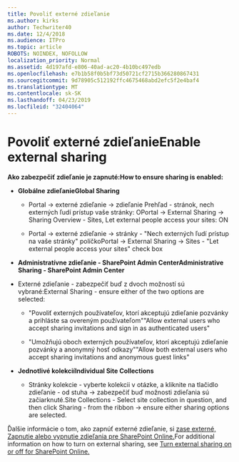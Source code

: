 ```yaml
---
title: Povoliť externé zdieľanie
ms.author: kirks
author: Techwriter40
ms.date: 12/4/2018
ms.audience: ITPro
ms.topic: article
ROBOTS: NOINDEX, NOFOLLOW
localization_priority: Normal
ms.assetid: 4d197afd-e806-40ad-ac20-4b10bc497edb
ms.openlocfilehash: e7b1b58f0b5bf73d50721cf2715b366280867431
ms.sourcegitcommit: 9d78905c512192ffc4675468abd2efc5f2e4baf4
ms.translationtype: MT
ms.contentlocale: sk-SK
ms.lasthandoff: 04/23/2019
ms.locfileid: "32404064"
---
```

# <a name="enable-external-sharing"></a><span data-ttu-id="27766-102">Povoliť externé zdieľanie</span><span class="sxs-lookup"><span data-stu-id="27766-102">Enable external sharing</span></span>

 <span data-ttu-id="27766-103">**Ako zabezpečiť zdieľanie je zapnuté:**</span><span class="sxs-lookup"><span data-stu-id="27766-103">**How to ensure sharing is enabled:**</span></span>
  
- <span data-ttu-id="27766-104">**Globálne zdieľanie**</span><span class="sxs-lookup"><span data-stu-id="27766-104">**Global Sharing**</span></span>
    
  - <span data-ttu-id="27766-105">Portal -\> externé zdieľanie -\> zdieľanie Prehľad - stránok, nech externých ľudí prístup vaše stránky: O</span><span class="sxs-lookup"><span data-stu-id="27766-105">Portal -\> External Sharing -\> Sharing Overview - Sites, Let external people access your sites: ON</span></span>
    
  - <span data-ttu-id="27766-106">Portal -\> externé zdieľanie -\> stránky - "Nech externých ľudí prístup na vaše stránky" políčko</span><span class="sxs-lookup"><span data-stu-id="27766-106">Portal -\> External Sharing -\> Sites - "Let external people access your sites" check box</span></span>
    
- <span data-ttu-id="27766-107">**Administratívne zdieľanie - SharePoint Admin Center**</span><span class="sxs-lookup"><span data-stu-id="27766-107">**Administrative Sharing - SharePoint Admin Center**</span></span>
    
- <span data-ttu-id="27766-108">Externé zdieľanie - zabezpečiť buď z dvoch možností sú vybrané:</span><span class="sxs-lookup"><span data-stu-id="27766-108">External Sharing - ensure either of the two options are selected:</span></span>
    
  - <span data-ttu-id="27766-109">"Povoliť externých používateľov, ktorí akceptujú zdieľanie pozvánky a prihláste sa overeným používateľom"</span><span class="sxs-lookup"><span data-stu-id="27766-109">"Allow external users who accept sharing invitations and sign in as authenticated users"</span></span>
    
  - <span data-ttu-id="27766-110">"Umožňujú oboch externých používateľov, ktorí akceptujú zdieľanie pozvánky a anonymný hosť odkazy"</span><span class="sxs-lookup"><span data-stu-id="27766-110">"Allow both external users who accept sharing invitations and anonymous guest links"</span></span>
    
- <span data-ttu-id="27766-111">**Jednotlivé kolekcií**</span><span class="sxs-lookup"><span data-stu-id="27766-111">**Individual Site Collections**</span></span>
    
  - <span data-ttu-id="27766-112">Stránky kolekcie - vyberte kolekcii v otázke, a kliknite na tlačidlo zdieľanie - od stuha -\> zabezpečiť buď možnosti zdieľania sú začiarknuté.</span><span class="sxs-lookup"><span data-stu-id="27766-112">Site Collections - Select site collection in question, and then click Sharing - from the ribbon -\> ensure either sharing options are selected.</span></span>
    
<span data-ttu-id="27766-113">Ďalšie informácie o tom, ako zapnúť externé zdieľanie, si [zase externé, Zapnutie alebo vypnutie zdieľania pre SharePoint Online.](https://go.microsoft.com/fwlink/?linkid=2047681&amp;clcid=0x409)</span><span class="sxs-lookup"><span data-stu-id="27766-113">For additional information on how to turn on external sharing, see [Turn external sharing on or off for SharePoint Online.](https://go.microsoft.com/fwlink/?linkid=2047681&amp;clcid=0x409)</span></span>
  

